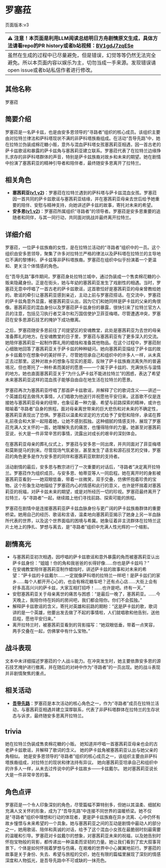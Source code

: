 # 罗塞菈
页面版本:v3
 

| :warning: 注意！本页面是利用LLM阅读总结明日方舟剧情原文生成，具体方法请看repo的PR history或者b站视频：[BV1gdJ7zqESe](https://www.bilibili.com/video/BV1gdJ7zqESe/)         |
|:----------------------------|
| 虽然在生成的过程中已尽量避免，但是错误，幻觉等等仍然无法完全避免。所以本页面内容以娱乐为主，切勿当成一手来源。发现错误请open issue或者b站私信作者进行修改。|



## 其他名称
罗塞菈
## 简要介绍
罗塞菈是一名萨卡兹，也是由安多恩领导的“寻路者”组织的核心成员。该组织主要由对拉特兰律法和萨科塔现状不满的非萨科塔族裔组成。在活动“吾导先路”中，她在拉特兰伪装成棉花糖小贩，意外与混血萨科塔女孩塞茜莉亚相遇，因一首古老的萨卡兹歌谣和暴露的萨卡兹角与塞茜莉亚建立联系。罗塞菈代表了在拉特兰边缘挣扎求存的非萨科塔群体的声音，特别是萨卡兹族裔对故乡和未来的期望。她在剧情中扮演了塞茜莉亚的精神引导者和陪伴者，最终随安多恩离开了拉特兰。
## 相关角色
-   **塞茜莉亚([v1](../chars/extended_char_sai_qian_li_ya.md),[v2](extended_char_sai_qian_li_ya.md))**：罗塞菈在拉特兰遇到的萨科塔与萨卡兹混血女孩。罗塞菈因一首共同的萨卡兹歌谣与塞茜莉亚结缘，并在塞茜莉亚母亲去世后给予她重要的陪伴、安慰与精神支持，向她讲述萨卡兹的故事，寄托对未来的希望。
-   **安多恩([v1](../chars/extended_char_an_duo_en.md),[v2](extended_char_an_duo_en.md))**：罗塞菈所属组织“寻路者”的领导者。罗塞菈是安多恩重要的追随者和同伴，与其一同行动，共同面对挑战并最终离开拉特兰。
## 详细介绍
罗塞菈，一位萨卡兹族裔的女性，是在拉特兰活动的“寻路者”组织中的一员。这个组织由安多恩领导，聚集了许多对拉特兰严格的律法以及萨科塔在拉特兰的主导地位不满的黎博利、萨卡兹等非萨科塔族裔。罗塞菈在组织中似乎扮演着一个更温和、更关注个体情感的角色。

在“吾导先路”事件期间，罗塞菈身处拉特兰城中，通过伪装成一个售卖棉花糖的小贩来隐藏身份。正是在街头，她与年幼的塞茜莉亚发生了戏剧性的相遇。当时，罗塞菈无意中哼唱了一首古老的萨卡兹歌谣，这首歌恰好是塞茜莉亚的母亲曾教给她的。歌谣的牵引让塞茜莉亚感到亲近，主动上前与罗塞菈搭话。在交流中，罗塞菈的萨卡兹角意外显露，被塞茜莉亚认出，因为它们和她同样是萨卡兹的父亲的角很像。塞茜莉亚的混血身份以及罗塞菈萨卡兹身份的暴露，很快引来了拉特兰官方人员的注意，包括见习执行者艾泽尔和万国信使护卫菲亚梅塔。尽管遭遇冲突，罗塞菈在安多恩源石技艺的掩护下成功撤离。

之后，罗塞菈随安多恩前往了司提望区的安魂教堂，此处是塞茜莉亚为去世的母亲准备葬礼的地方。在安魂教堂的日子里，罗塞菈与塞茜莉亚有了更多深入的交流。她陪伴塞茜莉亚一起制作葬礼用的蜡烛和准备其他物品。在这个过程中，罗塞菈耐心细致地回答了塞茜莉亚关于萨卡兹的种种疑问。她向塞茜莉亚描绘了萨卡兹的故乡卡兹戴尔在想象中的美好样子，尽管她坦承自己和组织中的许多人一样，从未真正去过那里。这种对故乡的想象与现实的差距，反映了萨卡兹族裔流离失所的普遍境况，但也寄托了一种朴素而美好的愿景——一个属于萨卡兹的、充满快乐与温情的地方。她也直面塞茜莉亚关于“为什么萨卡兹不能进拉特兰”的困惑，表达了希望未来塞茜莉亚这样的混血孩子能够自由自在地生活在拉特兰的愿景。

罗塞菈再次为塞茜莉亚哼唱了那首萨卡兹歌谣，并解释了它的歌词含义——讲述一个英雄启程去做伟大事情，人们唱歌为他送行并祝愿他平安归来。这首歌不仅是连接她与塞茜莉亚母亲的纽带，也象征着一种力量、希望与前路探索的精神，或许也暗喻着“寻路者”自身的旅程。面对母亲离世带来的巨大悲伤和对未来的不确定性，塞茜莉亚表现出了恐惧。罗塞菈以温柔和坚定的方式给予了安慰和陪伴，承诺在葬礼前夜会和大家一起陪着她，让她不感到孤独。这种细腻的情感支持，展现了罗塞菈充满人文关怀的一面，她理解失去的痛苦，也懂得陪伴的力量。她甚至对塞茜莉亚说，长大是一件非常辛苦的事情，流露出对成长的艰辛的深刻体会。

在塞茜莉亚母亲的葬礼仪式上，罗塞菈与安多恩一同出席，并共同面对了菲亚梅塔和莫斯提马的到来。尽管现场气氛紧张，甚至发生了语言和源石技艺的交锋，罗塞菈的角色更多是作为安多恩的同伴和塞茜莉亚默默的支持者。

活动剧情的最后，安多恩与教宗进行了一次重要的对话后，“寻路者”决定离开拉特兰。罗塞菈作为组织成员，与安多恩、帕蒂亚等人一同启程。她在离开时的身影被塞茜莉亚看到——她双眼低垂，带着一丝微笑，双手交叠，仿佛怀抱着珍贵的宝物。这个形象生动地描绘了罗塞菈内心的情感和此行的意义，也许是怀揣着对塞茜莉亚的祝福，对萨卡兹未来的期望，或是对所经历一切的珍视。罗塞菈最终离开了拉特兰，与“寻路者”一起，继续踏上他们寻找前路、探索可能的旅程。

罗塞菈在剧情中是连接塞茜莉亚萨卡兹血脉身份与更广阔的萨卡兹族裔群体的重要桥梁。她用自己的经历、歌谣和言语，温柔地向塞茜莉亚揭示了她身上另一半血脉所代表的世界，以及这个世界面临的困境与希冀。她象征着非主流群体在拉特兰这片土地上的挣扎、梦想与离去，是“寻路者”组织中充满人性光辉的一个缩影。
## 剧情高光
*   与塞茜莉亚初次相遇，因哼唱的萨卡兹歌谣和意外暴露的角而被塞茜莉亚认出萨卡兹身份：“姐姐！你的角和我爸爸的长得好像......你也是萨卡兹吗？”
*   在安魂教堂陪伴塞茜莉亚制作蜡烛时，讲述萨卡兹的故事和对未来的希望：“萨卡兹的卡兹戴尔......一定就像萨科塔的拉特兰一样吧！是萨卡兹们的家乡......每个人都开开心心的，也会有棉花糖车吧？还有点心店......大街上会有好多高高兴兴的萨卡兹，大家互相打招呼！......也许是吧。终有一天。”
*   安慰塞茜莉亚关于母亲离世的痛苦与困惑：“是最后一晚了，塞茜莉亚。......今天晚上，我陪你待在妈妈的房间吧，我们都会陪你。你们不会孤独。”
*   解释萨卡兹歌谣的含义，寄托对英雄和前路的期盼：“这是萨卡兹的歌，歌词讲的是一个英雄，他要出发去做了不起的事情啦，人们就唱歌和他告别，送他启程，愿他平安归来。”
*   离开拉特兰时，被塞茜莉亚看到的背影描写：“她双眼低垂，带着一点笑容，两手交叠在一起，仿佛掌中有什么宝物。”
## 战斗表现
文本中未详细描述罗塞菈的个人战斗能力。在冲突发生时，她主要依靠安多恩的源石技艺掩护进行撤离，并在随后的对峙中作为“寻路者”的一员出现。她的战斗表现并非剧情聚焦的重点。
## 相关活动
-   **[吾导先路](../stories/act16side.md)**：罗塞菈是本次活动的核心角色之一，作为“寻路者”成员在拉特兰活动，与塞茜莉亚相遇并建立深厚联系，代表了非萨科塔群体在拉特兰的生存状态与诉求，最终随安多恩离开拉特兰。
## trivia
她在拉特兰伪装成售卖棉花糖的小贩。
她知道并哼唱一首塞茜莉亚母亲也会的古老萨卡兹歌谣，并解释了歌词的含义。
她的萨卡兹角被塞茜莉亚认出与她父亲的角相似。
她是安多恩领导的“寻路者”组织的核心成员之一，该组织主要由非萨科塔族裔组成，对拉特兰的现状和律法持有异议。
她向塞茜莉亚坦承自己和组织中的许多人一样，从未去过传说中的萨卡兹故乡——卡兹戴尔。
她对塞茜莉亚说长大是一件非常辛苦的事。
## 角色点评
罗塞菈是一个令人印象深刻的角色，尽管篇幅不算特别多，但她以其温柔、细腻和充满人文关怀的形象，成为了“吾导先路”中连接不同世界的温暖桥梁。她不仅是“寻路者”组织中理想和行动的体现者，更是萨卡兹族裔在异乡流离、心中仍怀有故乡憧憬与未来希望的一个具象。她与塞茜莉亚之间的互动是剧情中最动人的部分之一，她用歌谣、陪伴和真诚的对话，给予了这个混血小女孩在最脆弱时刻最需要的温暖和引导。罗塞菈对卡兹戴尔的想象，对塞茜莉亚未来的祝福，以及她告别时怀抱宝物般的背影，都传递出一种温柔而坚韧的力量。她让我们看到了宏大叙事背景下，个体是如何怀揣着梦想与伤痛，在艰难的世界中小心翼翼地前行。罗塞菈的故事是关于身份、失去、希望与旅程的交织，她在有限的篇幅里展现了深刻的情感深度和人物弧光，是吾导先路中不可或缺的一抹亮色。